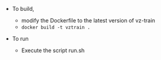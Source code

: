 
* To build,
  - modify the Dockerfile to the latest version of vz-train 
  - `docker build -t vztrain .`
  
* To run 
  - Execute the script run.sh
